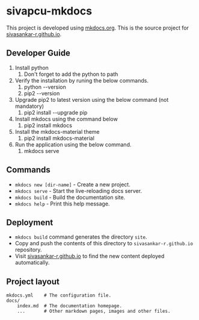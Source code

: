 # sivapcu-mkdocs

This project is developed using [mkdocs.org](http://mkdocs.org). This is the source project for [sivasankar-r.github.io](http://sivasankar-r.github.io). 

## Developer Guide
1. Install python
    1. Don't forget to add the python to path
2. Verify the installation by runing the below commands.
    1. python --version
    2. pip2 --version
3. Upgrade pip2 to latest version using the below command (not mandatory)
    1. pip2 install --upgrade pip
4. Install mkdocs using the command below
    1. pip2 install mkdocs
5. Install the mkdocs-material theme
    1. pip2 install mkdocs-material
6. Run the application using the below command.
    1. mkdocs serve
    
## Commands

* `mkdocs new [dir-name]` - Create a new project.
* `mkdocs serve` - Start the live-reloading docs server.
* `mkdocs build` - Build the documentation site.
* `mkdocs help` - Print this help message.

## Deployment

* `mkdocs build` command generates the directory `site`. 
* Copy and push the contents of this directory to `sivasankar-r.github.io` repository.
* Visit [sivasankar-r.github.io](http://sivasankar-r.github.io) to find the new content deployed automatically.

## Project layout

    mkdocs.yml    # The configuration file.
    docs/
        index.md  # The documentation homepage.
        ...       # Other markdown pages, images and other files.
